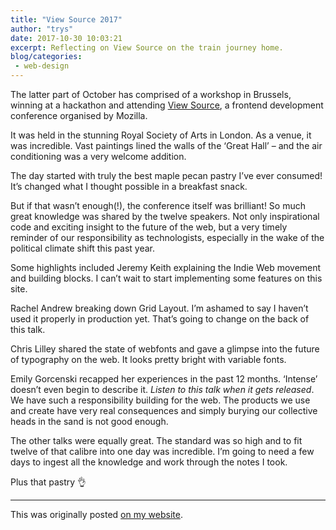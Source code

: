 ```yaml
---
title: "View Source 2017"
author: "trys"
date: 2017-10-30 10:03:21
excerpt: Reflecting on View Source on the train journey home.
blog/categories: 
 - web-design
---
```


The latter part of October has comprised of a workshop in Brussels, winning at a hackathon and attending [View Source](https://viewsourceconf.org/london-2017/), a frontend development conference organised by Mozilla.

It was held in the stunning Royal Society of Arts in London. As a venue, it was incredible. Vast paintings lined the walls of the ‘Great Hall’ – and the air conditioning was a very welcome addition.

The day started with truly the best maple pecan pastry I’ve ever consumed! It’s changed what I thought possible in a breakfast snack.

But if that wasn’t enough(!), the conference itself was brilliant! So much great knowledge was shared by the twelve speakers. Not only inspirational code and exciting insight to the future of the web, but a very timely reminder of our responsibility as technologists, especially in the wake of the political climate shift this past year.

Some highlights included Jeremy Keith explaining the Indie Web movement and building blocks. I can’t wait to start implementing some features on this site.

Rachel Andrew breaking down Grid Layout. I’m ashamed to say I haven’t used it properly in production yet. That’s going to change on the back of this talk.

Chris Lilley shared the state of webfonts and gave a glimpse into the future of typography on the web. It looks pretty bright with variable fonts.

Emily Gorcenski recapped her experiences in the past 12 months. ‘Intense’ doesn’t even begin to describe it. *Listen to this talk when it gets released*. We have such a responsibility building for the web. The products we use and create have very real consequences and simply burying our collective heads in the sand is not good enough.

The other talks were equally great. The standard was so high and to fit twelve of that calibre into one day was incredible. I’m going to need a few days to ingest all the knowledge and work through the notes I took.

Plus that pastry &#x1f44c;

---

This was originally posted [on my website](http://www.trysmudford.com/view-source-2017/).


